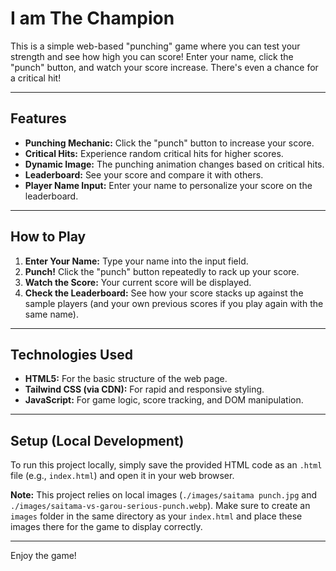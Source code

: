 
# I am The Champion

This is a simple web-based "punching" game where you can test your strength and see how high you can score! Enter your name, click the "punch" button, and watch your score increase. There's even a chance for a critical hit!

---

## Features

* **Punching Mechanic:** Click the "punch" button to increase your score.
* **Critical Hits:** Experience random critical hits for higher scores.
* **Dynamic Image:** The punching animation changes based on critical hits.
* **Leaderboard:** See your score and compare it with others.
* **Player Name Input:** Enter your name to personalize your score on the leaderboard.

---

## How to Play

1.  **Enter Your Name:** Type your name into the input field.
2.  **Punch!** Click the "punch" button repeatedly to rack up your score.
3.  **Watch the Score:** Your current score will be displayed.
4.  **Check the Leaderboard:** See how your score stacks up against the sample players (and your own previous scores if you play again with the same name).

---

## Technologies Used

* **HTML5:** For the basic structure of the web page.
* **Tailwind CSS (via CDN):** For rapid and responsive styling.
* **JavaScript:** For game logic, score tracking, and DOM manipulation.

---

## Setup (Local Development)

To run this project locally, simply save the provided HTML code as an `.html` file (e.g., `index.html`) and open it in your web browser.

**Note:** This project relies on local images (`./images/saitama punch.jpg` and `./images/saitama-vs-garou-serious-punch.webp`). Make sure to create an `images` folder in the same directory as your `index.html` and place these images there for the game to display correctly.

---

Enjoy the game!
